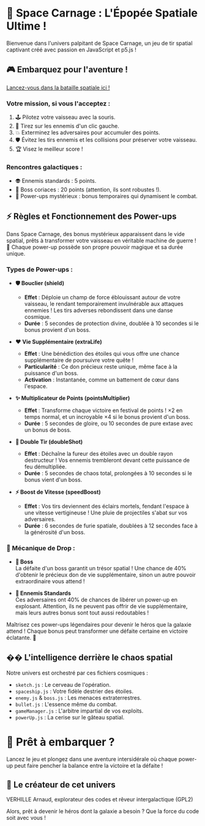 # 🚀 Space Carnage : L'Épopée Spatiale Ultime !

Bienvenue dans l'univers palpitant de Space Carnage, un jeu de tir spatial captivant créé avec passion en JavaScript et p5.js !

## 🎮 Embarquez pour l'aventure !

[Lancez-vous dans la bataille spatiale ici !](https://habib256.github.io/SpaceCarnage/)

### Votre mission, si vous l'acceptez :

1. 🕹️ Pilotez votre vaisseau avec la souris.  
2. 🔫 Tirez sur les ennemis d'un clic gauche.  
3. 💥 Exterminez les adversaires pour accumuler des points.  
4. 🛡️ Évitez les tirs ennemis et les collisions pour préserver votre vaisseau.  
5. 🏆 Visez le meilleur score !

### Rencontres galactiques :

- 👽 Ennemis standards : 5 points.
- 🦹 Boss coriaces : 20 points (attention, ils sont robustes !).
- 🎁 Power-ups mystérieux : bonus temporaires qui dynamisent le combat.

## ⚡ Règles et Fonctionnement des Power-ups

Dans Space Carnage, des bonus mystérieux apparaissent dans le vide spatial, prêts à transformer votre vaisseau en véritable machine de guerre ! 🚀 Chaque power-up possède son propre pouvoir magique et sa durée unique.

### Types de Power-ups :

- **🛡️ Bouclier (shield)**
  - **Effet** : Déploie un champ de force éblouissant autour de votre vaisseau, le rendant temporairement invulnérable aux attaques ennemies ! Les tirs adverses rebondissent dans une danse cosmique.
  - **Durée** : 5 secondes de protection divine, doublée à 10 secondes si le bonus provient d'un boss.

- **❤️ Vie Supplémentaire (extraLife)**
  - **Effet** : Une bénédiction des étoiles qui vous offre une chance supplémentaire de poursuivre votre quête !
  - **Particularité** : Ce don précieux reste unique, même face à la puissance d'un boss.
  - **Activation** : Instantanée, comme un battement de cœur dans l'espace.

- **✨ Multiplicateur de Points (pointsMultiplier)**
  - **Effet** : Transforme chaque victoire en festival de points ! ×2 en temps normal, et un incroyable ×4 si le bonus provient d'un boss.
  - **Durée** : 5 secondes de gloire, ou 10 secondes de pure extase avec un bonus de boss.

- **🔫 Double Tir (doubleShot)**
  - **Effet** : Déchaîne la fureur des étoiles avec un double rayon destructeur ! Vos ennemis trembleront devant cette puissance de feu démultipliée.
  - **Durée** : 5 secondes de chaos total, prolongées à 10 secondes si le bonus vient d'un boss.

- **⚡ Boost de Vitesse (speedBoost)**
  - **Effet** : Vos tirs deviennent des éclairs mortels, fendant l'espace à une vitesse vertigineuse ! Une pluie de projectiles s'abat sur vos adversaires.
  - **Durée** : 6 secondes de furie spatiale, doublées à 12 secondes face à la générosité d'un boss.

### 🎲 Mécanique de Drop :

- **👑 Boss**  
  La défaite d'un boss garantit un trésor spatial ! Une chance de 40% d'obtenir le précieux don de vie supplémentaire, sinon un autre pouvoir extraordinaire vous attend !

- **👾 Ennemis Standards**  
  Ces adversaires ont 40% de chances de libérer un power-up en explosant. Attention, ils ne peuvent pas offrir de vie supplémentaire, mais leurs autres bonus sont tout aussi redoutables !

Maîtrisez ces power-ups légendaires pour devenir le héros que la galaxie attend ! Chaque bonus peut transformer une défaite certaine en victoire éclatante. 🌟

## �� L'intelligence derrière le chaos spatial

Notre univers est orchestré par ces fichiers cosmiques :

- `sketch.js` : Le cerveau de l'opération.
- `spaceship.js` : Votre fidèle destrier des étoiles.
- `enemy.js` & `boss.js` : Les menaces extraterrestres.
- `bullet.js` : L'essence même du combat.
- `gameManager.js` : L'arbitre impartial de vos exploits.
- `powerUp.js` : La cerise sur le gâteau spatial.

# 🚀 Prêt à embarquer ?

Lancez le jeu et plongez dans une aventure intersidérale où chaque power-up peut faire pencher la balance entre la victoire et la défaite !

## 🌟 Le créateur de cet univers

VERHILLE Arnaud, explorateur des codes et rêveur intergalactique (GPL2)

Alors, prêt à devenir le héros dont la galaxie a besoin ? Que la force du code soit avec vous !